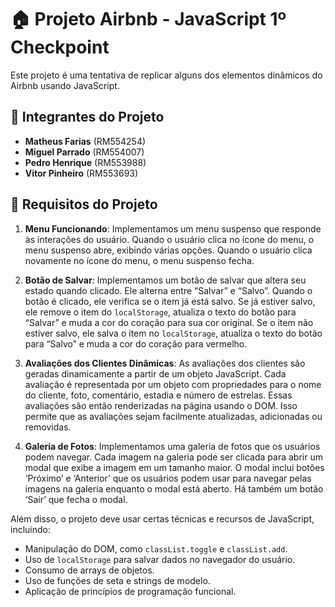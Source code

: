 # 🏠 Projeto Airbnb - JavaScript 1º Checkpoint

Este projeto é uma tentativa de replicar alguns dos elementos dinâmicos do Airbnb usando JavaScript.

## 🚀 Integrantes do Projeto
- **Matheus Farias** (RM554254)
- **Miguel Parrado** (RM554007)
- **Pedro Henrique** (RM553988)
- **Vitor Pinheiro** (RM553693)

## 📝 Requisitos do Projeto

1. **Menu Funcionando**: Implementamos um menu suspenso que responde às interações do usuário. Quando o usuário clica no ícone do menu, o menu suspenso abre, exibindo várias opções. Quando o usuário clica novamente no ícone do menu, o menu suspenso fecha.

2. **Botão de Salvar**: Implementamos um botão de salvar que altera seu estado quando clicado. Ele alterna entre “Salvar” e “Salvo”. Quando o botão é clicado, ele verifica se o item já está salvo. Se já estiver salvo, ele remove o item do `localStorage`, atualiza o texto do botão para “Salvar” e muda a cor do coração para sua cor original. Se o item não estiver salvo, ele salva o item no `localStorage`, atualiza o texto do botão para “Salvo” e muda a cor do coração para vermelho.

3. **Avaliações dos Clientes Dinâmicas**: As avaliações dos clientes são geradas dinamicamente a partir de um objeto JavaScript. Cada avaliação é representada por um objeto com propriedades para o nome do cliente, foto, comentário, estadia e número de estrelas. Essas avaliações são então renderizadas na página usando o DOM. Isso permite que as avaliações sejam facilmente atualizadas, adicionadas ou removidas.

4. **Galeria de Fotos**: Implementamos uma galeria de fotos que os usuários podem navegar. Cada imagem na galeria pode ser clicada para abrir um modal que exibe a imagem em um tamanho maior. O modal inclui botões ‘Próximo’ e ‘Anterior’ que os usuários podem usar para navegar pelas imagens na galeria enquanto o modal está aberto. Há também um botão ‘Sair’ que fecha o modal.

Além disso, o projeto deve usar certas técnicas e recursos de JavaScript, incluindo:

- Manipulação do DOM, como `classList.toggle` e `classList.add`.
- Uso de `localStorage` para salvar dados no navegador do usuário.
- Consumo de arrays de objetos.
- Uso de funções de seta e strings de modelo.
- Aplicação de princípios de programação funcional.
